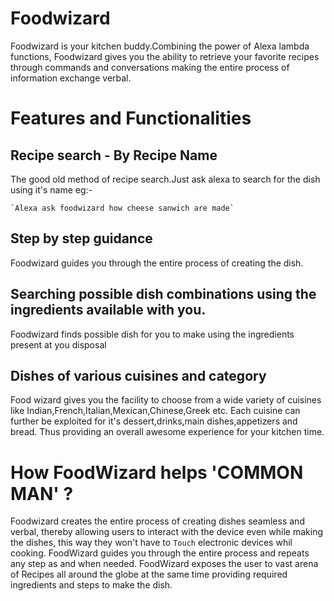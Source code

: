 # Foodwizard

Foodwizard is your kitchen buddy.Combining the power of Alexa lambda functions, Foodwizard gives you the ability to retrieve your favorite recipes through commands and conversations making the entire process of information exchange verbal.

# Features and Functionalities

## Recipe search - By Recipe Name

The good old method of recipe search.Just ask alexa to search for the dish using it's name eg:-

	`Alexa ask foodwizard how cheese sanwich are made`
## Step by step guidance

Foodwizard guides you through the entire process of creating the dish.

## Searching possible dish combinations using the ingredients available with you.

Foodwizard finds possible dish for you to make using the ingredients present at you disposal

## Dishes of various cuisines and category

Food wizard gives you the facility to choose from a wide variety of cuisines like Indian,French,Italian,Mexican,Chinese,Greek etc.
Each cuisine can further be exploited for it's dessert,drinks,main dishes,appetizers and bread.
Thus providing an overall awesome experience for your kitchen time.

# How FoodWizard helps 'COMMON MAN' ?

Foodwizard creates the entire process of creating dishes seamless and verbal, thereby allowing users to interact with the device even while making the dishes, this way they won't have to `Touch` electronic devices whil cooking.
FoodWizard guides you through the entire process and repeats any step as and when needed.
FoodWizard exposes the user to vast arena of Recipes all around the globe at the same time providing required ingredients and steps to make the dish.

